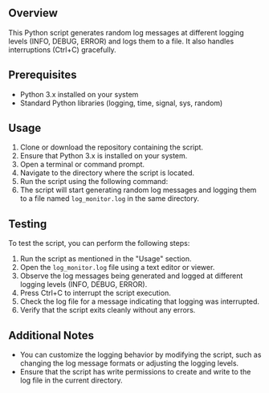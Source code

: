 ## Overview
This Python script generates random log messages at different logging levels (INFO, DEBUG, ERROR) and logs them to a file. It also handles interruptions (Ctrl+C) gracefully.

## Prerequisites
- Python 3.x installed on your system
- Standard Python libraries (logging, time, signal, sys, random)

## Usage
1. Clone or download the repository containing the script.
2. Ensure that Python 3.x is installed on your system.
3. Open a terminal or command prompt.
4. Navigate to the directory where the script is located.
5. Run the script using the following command:
6. The script will start generating random log messages and logging them to a file named `log_monitor.log` in the same directory.

## Testing
To test the script, you can perform the following steps:
1. Run the script as mentioned in the "Usage" section.
2. Open the `log_monitor.log` file using a text editor or viewer.
3. Observe the log messages being generated and logged at different logging levels (INFO, DEBUG, ERROR).
4. Press Ctrl+C to interrupt the script execution.
5. Check the log file for a message indicating that logging was interrupted.
6. Verify that the script exits cleanly without any errors.

## Additional Notes
- You can customize the logging behavior by modifying the script, such as changing the log message formats or adjusting the logging levels.
- Ensure that the script has write permissions to create and write to the log file in the current directory.